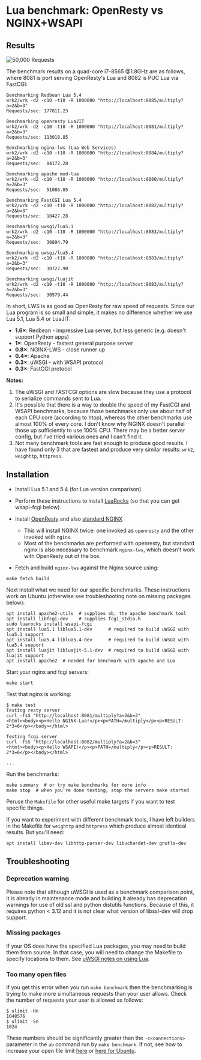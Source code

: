 # Lua benchmark: OpenResty vs NGINX+WSAPI

## Results

![50,000 Requests](https://docs.google.com/spreadsheets/d/e/2PACX-1vRk18zYXH0Yvx6KKWqO0Ypkedfg06G99nfV5l8uMVQc8s_hxS1N84vXetsiQE9S6teU3PoIYwPjVRHU/pubchart?oid=795106361&format=image)

The benchmark results on a quad-core i7-8565 @1.8GHz are as follows, where 8081 is port serving OpenResty's Lua and 8082 is PUC Lua via FastCGI:

```shell
Benchmarking Redbean Lua 5.4
wrk2/wrk -d2 -c10 -t10 -R 1000000 "http://localhost:8085/multiply?a=2&b=3"
Requests/sec: 177811.23
 
Benchmarking openresty LuaJIT
wrk2/wrk -d2 -c10 -t10 -R 1000000 "http://localhost:8081/multiply?a=2&b=3"
Requests/sec: 113018.85
 
Benchmarking nginx-lws (Lua Web Services)
wrk2/wrk -d2 -c10 -t10 -R 1000000 "http://localhost:8084/multiply?a=2&b=3"
Requests/sec:  84172.28
 
Benchmarking apache mod-lua
wrk2/wrk -d2 -c10 -t10 -R 1000000 "http://localhost:8080/multiply?a=2&b=3"
Requests/sec:  51086.05
 
Benchmarking FastCGI Lua 5.4
wrk2/wrk -d2 -c10 -t10 -R 1000000 "http://localhost:8082/multiply?a=2&b=3"
Requests/sec:  18427.28
 
Benchmarking uwsgi/lua5.1
wrk2/wrk -d2 -c10 -t10 -R 1000000 "http://localhost:8083/multiply?a=2&b=3"
Requests/sec:  30894.79
 
Benchmarking uwsgi/lua5.4
wrk2/wrk -d2 -c10 -t10 -R 1000000 "http://localhost:8083/multiply?a=2&b=3"
Requests/sec:  30727.90
 
Benchmarking uwsgi/luajit
wrk2/wrk -d2 -c10 -t10 -R 1000000 "http://localhost:8083/multiply?a=2&b=3"
Requests/sec:  30579.44
```

In short, LWS is as good as OpenResty for raw speed of requests. Since our Lua program is so small and simple, it makes no difference whether we use Lua 5.1, Lua 5.4 or LuaJIT:

- **1.6×**: Redbean - impressive Lua server, but less generic (e.g. doesn't support Python apps)
- **1×**: OpenResty - fastest general purpose server
- **0.8×**: NGINX-LWS - close runner up
- **0.4×**: Apache
- **0.3×**: uWSGI - with WSAPI protocol
- **0.3×**: FastCGI protocol

**Notes:**

1. The uWSGI and FASTCGI options are slow because they use a protocol to serialize commands sent to Lua.
2. It's possible that there is a way to double the speed of my FastCGI and WSAPI benchmarks, because those benchmarks only use about half of each CPU core (according to htop), whereas the other benchmarks use almost 100% of every core. I don't know why NGINX doesn't parallel those up sufficiently to use 100% CPU. There may be a better server config, but I've tried various ones and I can't find it.
3. Not many benchmark tools are fast enough to produce good results. I have found only 3 that are fastest and produce very similar results: `wrk2`, `weighttp`, `httpress`.

## Installation

* Install Lua 5.1 and 5.4 (for Lua version comparison).
* Perform these instructions to install [LuaRocks](https://luarocks.org/#quick-start) (so that you can get wsapi-fcgi below).
* Install  [OpenResty](https://openresty.org/en/installation.html) and also [standard NGINX](https://docs.nginx.com/nginx/admin-guide/installing-nginx/installing-nginx-open-source/)
  * This will install NGINX twice: one invoked as `openresty` and the other invoked with `nginx`.
  * Most of the benchmarks are performed with openresty, but standard nginx is also necessary to benchmark `nginx-lws`, which doesn't work with OpenResty out of the box.

* Fetch and build `nginx-lws` against the Nginx source using:

```shell
make fetch build
```

Next install what we need for our specific benchmarks. These instructions work on Ubuntu (otherwise see troubleshooting note on missing packages below):

```shell
apt install apache2-utils  # supplies ab, the apache benchmark tool
apt install libfcgi-dev    # supplies fcgi_stdio.h
sudo luarocks install wsapi-fcgi
apt install lua5.1 liblua5.1-dev      # required to build uWSGI with lua5.1 support
apt install lua5.4 liblua5.4-dev      # required to build uWSGI with lua5.4 support
apt install luajit libluajit-5.1-dev  # required to build uWSGI with luajit support
apt install apache2  # needed for benchmark with apache and Lua
```

Start your nginx and fcgi servers:

```shell
make start
```

Test that nginx is working:

```shell
$ make test
Testing resty server
curl -fsS "http://localhost:8081/multiply?a=2&b=3"
<html><body><p>Hello NGINX-Lua!</p><p>PATH=/multiply</p><p>RESULT: 2*3=6</p></body></html>

Testing fcgi server
curl -fsS "http://localhost:8082/multiply?a=2&b=3"
<html><body><p>Hello WSAPI!</p><p>PATH=/multiply</p><p>RESULT: 2*3=6</p></body></html>

...
```

Run the benchmarks:

```shell
make summary  # or try make benchmarks for more info
make stop  # when you're done testing, stop the servers make started
```

Peruse the `Makefile` for other useful make targets if you want to test specific things.

If you want to experiment with different benchmark tools, I have left builders in the Makefile for `weighttp` and `httpress` which produce almost identical results. But you'll need:

```shell
apt install libev-dev libhttp-parser-dev libuchardet-dev gnutls-dev
```

## Troubleshooting

### Deprecation warning

Please note that although uWSGI is used as a benchmark comparison point, it is already in maintenance mode and building it already has deprecation warnings for use of old ssl and python distutils functions. Because of this, it requires python < 3.12 and it is not clear what version of libssl-dev will drop support.

### Missing packages

If your OS does have the specified Lua packages, you may need to build them from source. In that case, you will need to change the Makefile to specify locations to them. See [uWSGI notes on using Lua](https://uwsgi-docs.readthedocs.io/en/latest/Lua.html#:~:text=If%20you%20do%20not%20want%20to%20rely%20on%20the%20pkg%2Dconfig%20tool).

### Too many open files

If you get this error when you run `make benchmark` then the benchmarking is trying to make more simultaneous requests than your user allows. Check the number of requests your user is allowed as follows:

```shell
$ ulimit -Hn
1048576
$ ulimit -Sn
1024
```

These numbers should be significantly greater than the `-c<connections>` parameter in the `ab` command run by `make benchmark`. If not, see how to increase your open file limit [here](https://www.cyberciti.biz/faq/linux-unix-nginx-too-many-open-files/) or [here for Ubuntu](https://manage.accuwebhosting.com/knowledgebase/3334/How-to-Increase-Open-Files-Limit-in-Ubuntu.html).

